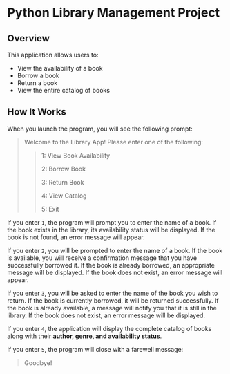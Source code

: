 # Python Library Management Project

## Overview

This application allows users to:

- View the availability of a book  
- Borrow a book  
- Return a book  
- View the entire catalog of books

## How It Works

When you launch the program, you will see the following prompt:  

> Welcome to the Library App! Please enter one of the following:
>> 1: View Book Availability
>> 
>> 2: Borrow Book
>> 
>> 3: Return Book
>> 
>> 4: View Catalog
>> 
>> 5: Exit

If you enter `1`, the program will prompt you to enter the name of a book. If the book exists in the library, its availability status will be displayed. If the book is not found, an error message will appear.  

If you enter `2`, you will be prompted to enter the name of a book. If the book is available, you will receive a confirmation message that you have successfully borrowed it. If the book is already borrowed, an appropriate message will be displayed. 
If the book does not exist, an error message will appear.  

If you enter `3`, you will be asked to enter the name of the book you wish to return. If the book is currently borrowed, it will be returned successfully. 
If the book is already available, a message will notify you that it is still in the library. If the book does not exist, an error message will be displayed. 

If you enter `4`, the application will display the complete catalog of books along with their **author, genre, and availability status**. 

If you enter `5`, the program will close with a farewell message:  

> Goodbye!
